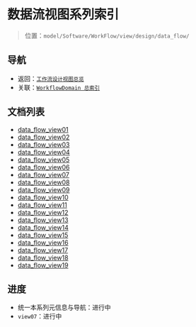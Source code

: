 # 数据流视图系列索引

> 位置：`model/Software/WorkFlow/view/design/data_flow/`

## 导航

- 返回：[`工作流设计视图总览`](../README.md)
- 关联：[`WorkflowDomain 总索引`](../../../WorkflowDomain)

## 文档列表

- [data_flow_view01](./data_flow_view01.md)
- [data_flow_view02](./data_flow_view02.md)
- [data_flow_view03](./data_flow_view03.md)
- [data_flow_view04](./data_flow_view04.md)
- [data_flow_view05](./data_flow_view05.md)
- [data_flow_view06](./data_flow_view06.md)
- [data_flow_view07](./data_flow_view07.md)
- [data_flow_view08](./data_flow_view08.md)
- [data_flow_view09](./data_flow_view09.md)
- [data_flow_view10](./data_flow_view10.md)
- [data_flow_view11](./data_flow_view11.md)
- [data_flow_view12](./data_flow_view12.md)
- [data_flow_view13](./data_flow_view13.md)
- [data_flow_view14](./data_flow_view14.md)
- [data_flow_view15](./data_flow_view15.md)
- [data_flow_view16](./data_flow_view16.md)
- [data_flow_view17](./data_flow_view17.md)
- [data_flow_view18](./data_flow_view18.md)
- [data_flow_view19](./data_flow_view19.md)

## 进度

- 统一本系列元信息与导航：进行中
- `view07`：进行中
